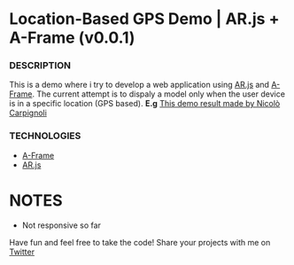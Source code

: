 # Location-Based GPS Demo | AR.js + A-Frame (v0.0.1)

### DESCRIPTION 
This is a demo where i try to develop a web application using [AR.js](https://ar-js-org.github.io/AR.js/) and [A-Frame](https://aframe.io/). The current attempt is to dispaly a model only when the user device is in a specific location (GPS based).
**E.g** [This demo result made by Nicolò Carpignoli](https://miro.medium.com/max/270/1*GTnNxf_j4b_5AJElAKWF3w.gif)

### TECHNOLOGIES
* [A-Frame](https://aframe.io/) 
* [AR.js](https://ar-js-org.github.io/AR.js/)

# NOTES
* Not responsive so far


Have fun and feel free to take the code!
Share your projects with me on [Twitter](https://twitter.com/Rierilya)


